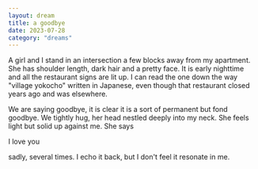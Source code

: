 ```yaml
---
layout: dream
title: a goodbye
date: 2023-07-28
category: "dreams"
---
```


A girl and I stand in an intersection a few blocks away from my apartment. She has shoulder length, dark hair and a pretty face.
It is early nighttime and all the restaurant signs are lit up. I can read the one down the way "village yokocho" written in Japanese, even though that restaurant closed years ago and was elsewhere.

We are saying goodbye, it is clear it is a sort of permanent but fond goodbye. We tightly hug, her head nestled deeply into my neck. She feels light but solid up against me.
She says

I love you

sadly, several times.
I echo it back, but I don't feel it resonate in me.